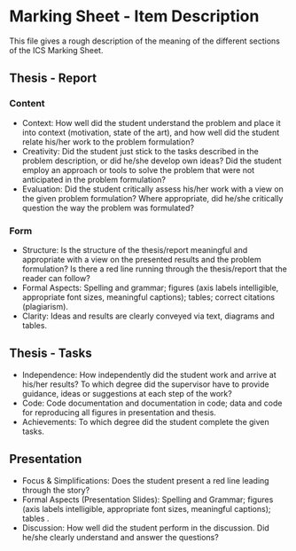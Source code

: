 # Marking Sheet - Item Description

This file gives a rough description of the meaning of the different sections of the ICS Marking Sheet.

## Thesis - Report

### Content

- Context: How well did the student understand the problem and place it into context (motivation, state of the art), and how well did the student relate his/her work to the problem formulation?
- Creativity: Did the student just stick to the tasks described in the problem description, or did he/she develop own ideas? Did the student employ an approach or tools to solve the problem that were not anticipated in the problem formulation?
- Evaluation: Did the student critically assess his/her work with a view on the given problem formulation? Where appropriate, did he/she critically question the way the problem was formulated?

### Form

- Structure: Is the structure of the thesis/report meaningful and appropriate with a view on the presented results and the problem formulation? Is there a red line running through the thesis/report that the reader can follow?
- Formal Aspects: Spelling and grammar; figures (axis labels intelligible, appropriate font sizes, meaningful captions); tables; correct citations (plagiarism).
- Clarity: Ideas and results are clearly conveyed via text, diagrams and tables.

## Thesis - Tasks

- Independence: How independently did the student work and arrive at his/her results? To which degree did the supervisor have to provide guidance, ideas or suggestions at each step of the work?
- Code: Code documentation and documentation in code; data and code for reproducing all figures in presentation and thesis.
- Achievements: To which degree did the student complete the given tasks.

## Presentation

- Focus & Simplifications: Does the student present a red line leading through the story?
- Formal Aspects (Presentation Slides): Spelling and Grammar; figures (axis labels intelligible, appropriate font sizes, meaningful captions); tables .
- Discussion: How well did the student perform in the discussion. Did he/she clearly understand and answer the questions?
